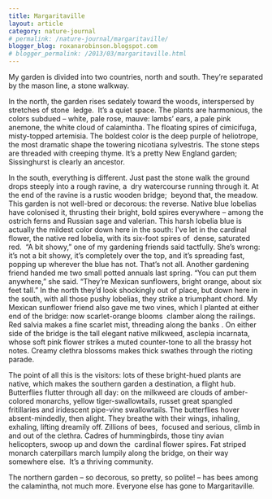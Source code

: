 ```yaml
---
title: Margaritaville
layout: article
category: nature-journal
# permalink: /nature-journal/margaritaville/
blogger_blog: roxanarobinson.blogspot.com
# blogger_permalink: /2013/03/margaritaville.html
---
```

My garden is divided into two countries, north and south. They’re separated by the mason line, a stone walkway.

In the north, the garden rises sedately toward the woods, interspersed by stretches of stone  ledge.  It’s a quiet space. The plants are harmonious, the colors subdued &#8211; white, pale rose, mauve: lambs’ ears, a pale pink anemone, the white cloud of calamintha. The floating spires of cimicifuga, misty-topped artemisia. The boldest color is the deep purple of heliotrope, the most dramatic shape the towering nicotiana sylvestris. The stone steps are threaded with creeping thyme. It’s a pretty New England garden; Sissinghurst is clearly an ancestor.

In the south, everything is different. Just past the stone walk the ground drops steeply into a rough ravine, a  dry watercourse running through it. At the end of the ravine is a rustic wooden bridge;  beyond that, the meadow.  This garden is not well-bred or decorous: the reverse. Native blue lobelias have colonised it, thrusting their bright, bold spires everywhere – among the ostrich ferns and Russian sage and valerian. This harsh lobelia blue is actually the mildest color down here in the south: I’ve let in the cardinal flower, the native red lobelia, with its six-foot spires of  dense, saturated red.  “A bit showy,” one of my gardening friends said tactfully. She’s wrong: it’s not a bit showy, it’s completely over the top, and it’s spreading fast, popping up wherever the blue has not. That’s not all. Another gardening friend handed me two small potted annuals last spring. “You can put them anywhere,” she said. “They’re Mexican sunflowers, bright orange, about six feet tall.” In the north they’d look shockingly out of place, but down here in the south, with all those pushy lobelias, they strike a triumphant chord. My Mexican sunflower friend also gave me two vines, which I planted at either end of the bridge: now scarlet-orange blooms  clamber along the railings. Red salvia makes a fine scarlet mist, threading along the banks . On either side of the bridge is the tall elegant native milkweed, asclepia incarnata, whose soft pink flower strikes a muted counter-tone to all the brassy hot notes. Creamy clethra blossoms makes thick swathes through the rioting parade.

The point of all this is the visitors: lots of these bright-hued plants are native, which makes the southern garden a destination, a flight hub. Butterflies flutter through all day: on the milkweed are clouds of amber-colored monarchs, yellow tiger-swallowtails, russet great spangled fritillaries and iridescent pipe-vine swallowtails. The butterflies hover absent-mindedly, then alight. They breathe with their wings, inhaling, exhaling, lifting dreamily off. Zillions of bees,  focused and serious, climb in and out of the clethra. Cadres of hummingbirds, those tiny avian helicopters, swoop up and down the  cardinal flower spires. Fat striped monarch caterpillars march lumpily along the bridge, on their way somewhere else.  It’s a thriving community.

The northern garden &#8211; so decorous, so pretty, so polite! &#8211; has bees among the calamintha, not much more. Everyone else has gone to Margaritaville.

&nbsp;

<!-- *August 8, 2011 -->